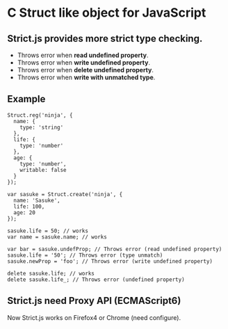 # C Struct like object for JavaScript

## Strict.js provides more strict type checking.

* Throws error when **read undefined property**.
* Throws error when **write undefined property**.
* Throws error when **delete undefined property**.
* Throws error when **write with unmatched type**.

## Example

    Struct.reg('ninja', {
      name: {
        type: 'string'
      }, 
      life: {
        type: 'number'
      },
      age: {
        type: 'number',
        writable: false
      }
    });

    var sasuke = Struct.create('ninja', {
      name: 'Sasuke',
      life: 100,
      age: 20
    });

    sasuke.life = 50; // works
    var name = sasuke.name; // works

    var bar = sasuke.undefProp; // Throws error (read undefined property)
    sasuke.life = '50'; // Throws error (type unmatch)
    sasuke.newProp = 'foo'; // Throws error (write undefined property)

    delete sasuke.life; // works
    delete sasuke.life_; // Throws error (undefined property)

## Strict.js need Proxy API (ECMAScript6)

Now Strict.js works on Firefox4 or Chrome (need configure).
